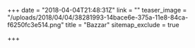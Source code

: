 +++
date = "2018-04-04T21:48:31Z"
link = ""
teaser_image = "/uploads/2018/04/04/38281993-14bace6e-375a-11e8-84ca-f6250fc3e514.png"
title = "Bazzar"
sitemap_exclude = true

+++
